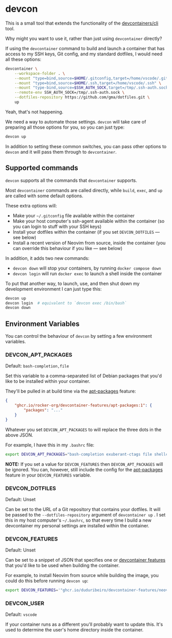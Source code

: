 devcon
======

This is a small tool that extends the functionality of the [devcontainers/cli]
tool.

Why might you want to use it, rather than just using `devcontainer` directly?

If using the `devcontainer` command to build and launch a container that has
access to my SSH keys, Git config, and my standard dotfiles, I would need all
these options:

```sh
devcontainer \
    --workspace-folder . \
    --mount "type=bind,source=$HOME/.gitconfig,target=/home/vscode/.gitconfig" \
    --mount "type=bind,source=$HOME/.ssh,target=/home/vscode/.ssh" \
    --mount "type-bind,source=$SSH_AUTH_SOCK,target=/tmp/.ssh-auth.sock" \
    --remote-env SSH_AUTH_SOCK=/tmp/.ssh-auth.sock \
    --dotfiles-repository https://github.com/gma/dotfiles.git \
    up
```

Yeah, that's not happening.

We need a way to automate those settings. `devcon` will take care of preparing
all those options for you, so you can just type:

```sh
devcon up
```

In addition to setting these common switches, you can pass other options to
`devcon` and it will pass them through to `devcontainer`.

## Supported commands

`devcon` supports all the commands that `devcontainer` supports.

Most `devcontainer` commands are called directly, while `build`, `exec`, and
`up` are called with some default options.

These extra options will:

- Make your `~/.gitconfig` file available within the container
- Make your host computer's ssh-agent available within the container (so you
  can login to stuff with your SSH keys)
- Install your dotfiles within the container (if you set `DEVCON_DOTFILES` —
  see below)
- Install a recent version of Neovim from source, inside the container (you can
  override this behaviour if you like — see below)

In addition, it adds two new commands:

- `devcon down` will stop your containers, by running `docker compose down`
- `devcon login` will run `docker exec` to launch a shell inside the container

To put that another way, to launch, use, and then shut down my development
environment I can just type this:

```sh
devcon up
devcon login  # equivalent to `devcon exec /bin/bash`
devcon down
```

Environment Variables
---------------------

You can control the behaviour of `devcon` by setting a few environment
variables.

### DEVCON_APT_PACKAGES

Default: `bash-completion,file`

Set this variable to a comma-separated list of Debian packages that you'd like
to be installed within your container.

They'll be pulled in at build time via the [apt-packages] feature:

```json
{
    "ghcr.io/rocker-org/devcontainer-features/apt-packages:1": {
        "packages": "..."
    }
}
```

Whatever you set `DEVCON_APT_PACKAGES` to will replace the three dots in the
above JSON.

For example, I have this in my `.bashrc` file:

```sh
export DEVCON_APT_PACKAGES="bash-completion exuberant-ctags file shellcheck"
```

**NOTE:** If you set a value for `DEVCON_FEATURES` then `DEVCON_APT_PACKAGES`
will be ignored. You can, however, still include the config for the
[apt-packages] feature in your `DEVCON_FEATURES` variable.

### DEVCON_DOTFILES

Default: Unset

Can be set to the URL of a Git repository that contains your dotfiles. It will
be passed to the `--dotfiles-repository` argument of `devcontainer up` . I set
this in my host computer's `~/.bashrc`, so that every time I build a new
devcontainer my personal settings are installed within the container.

### DEVCON_FEATURES

Default: Unset

Can be set to a snippet of JSON that specifies one or [devcontainer features]
that you'd like to be used when building the container.

For example, to install Neovim from source while building the image, you could
do this before running `devcon up`:

```sh
export DEVCON_FEATURES='"ghcr.io/duduribeiro/devcontainer-features/neovim:1": {}'
```

### DEVCON_USER

Default: `vscode`

If your container runs as a different you'll probably want to update this. It's
used to determine the user's home directory inside the container.

[devcontainers/cli]: https://github.com/devcontainers/cli
[devcontainer feature]: https://containers.dev/features
[devcontainer features]: https://containers.dev/features
[apt-packages]: https://github.com/rocker-org/devcontainer-features/tree/main/src/apt-packages
